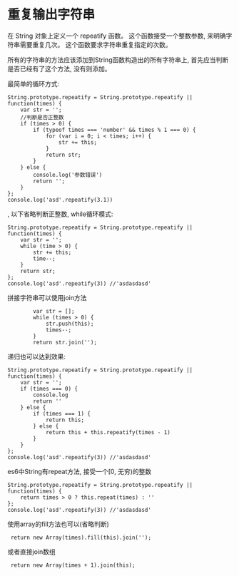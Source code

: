 # 重复输出字符串

在 String 对象上定义一个 repeatify 函数。 这个函数接受一个整数参数, 来明确字符串需要重复几次。 这个函数要求字符串重复指定的次数。 

所有的字符串的方法应该添加到String函数构造出的所有字符串上, 首先应当判断是否已经有了这个方法, 没有则添加。 

最简单的循环方式: 

    String.prototype.repeatify = String.prototype.repeatify || function(times) {
        var str = ''; 
        //判断是否正整数
        if (times > 0) {
            if (typeof times === 'number' && times % 1 === 0) {
                for (var i = 0; i < times; i++) {
                    str += this; 
                }
                return str; 
            }
        } else {
            console.log('参数错误')
            return ''; 
        }
    }; 
    console.log('asd'.repeatify(3.1))

, 以下省略判断正整数, while循环模式: 

    String.prototype.repeatify = String.prototype.repeatify || function(times) {
        var str = ''; 
        while (time > 0) {
            str += this; 
            time--; 
        }
        return str; 
    }; 
    console.log('asd'.repeatify(3)) //'asdasdasd'

拼接字符串可以使用join方法

            var str = []; 
            while (times > 0) {
                str.push(this); 
                times--; 
            }
            return str.join(''); 

递归也可以达到效果: 

    String.prototype.repeatify = String.prototype.repeatify || function(times) {
        var str = ''; 
        if (times === 0) {
            console.log
            return ''
        } else {
            if (times === 1) {
                return this; 
            } else {
                return this + this.repeatify(times - 1)
            }
        }
    }; 
    console.log('asd'.repeatify(3)) //'asdasdasd'

es6中String有repeat方法, 接受一个[0, 无穷)的整数

    String.prototype.repeatify = String.prototype.repeatify || function(times) {
        return times > 0 ? this.repeat(times) : ''
    }; 
    console.log('asd'.repeatify(3)) //'asdasdasd'

使用array的fill方法也可以(省略判断)

     return new Array(times).fill(this).join(''); 

或者直接join数组

     return new Array(times + 1).join(this); 

    